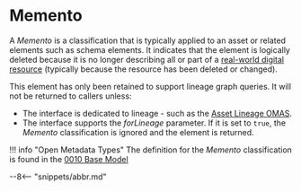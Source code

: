 <!-- SPDX-License-Identifier: CC-BY-4.0 -->
<!-- Copyright Contributors to the Egeria project. -->

# Memento

A *Memento* is a classification that is typically applied to an asset or related elements such as schema elements. It indicates that the element is logically deleted because it is no longer describing all or part of a [real-world digital resource](/concepts/digital-resource) (typically because the resource has been deleted or changed).

This element has only been retained to support lineage graph queries.   It will not be returned to callers unless:

* The interface is dedicated to lineage - such as the [Asset Lineage OMAS](/services/omas/asset-lineage/overview).
* The interface supports the *forLineage* parameter.  If it is set to `true`, the *Memento* classification is ignored and the element is returned.

!!! info "Open Metadata Types"
    The definition for the *Memento* classification is found in the [0010 Base Model](/types/0/0010-Base-Model)


--8<-- "snippets/abbr.md"
